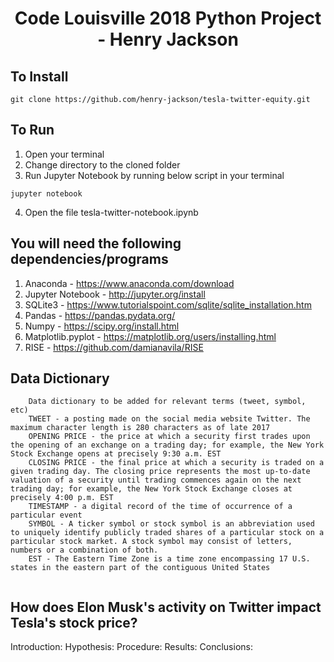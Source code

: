 # <p align="center"> Code Louisville 2018 Python Project - Henry Jackson </p>

## To Install
```
git clone https://github.com/henry-jackson/tesla-twitter-equity.git
```

## To Run
1. Open your terminal
2. Change directory to the cloned folder
3. Run Jupyter Notebook by running below script in your terminal
```
jupyter notebook
```
4. Open the file tesla-twitter-notebook.ipynb

## You will need the following dependencies/programs
1. Anaconda - https://www.anaconda.com/download
2. Jupyter Notebook - http://jupyter.org/install
3. SQLite3 - https://www.tutorialspoint.com/sqlite/sqlite_installation.htm
4. Pandas - https://pandas.pydata.org/
5. Numpy - https://scipy.org/install.html
6. Matplotlib.pyplot - https://matplotlib.org/users/installing.html
7. RISE - https://github.com/damianavila/RISE

## Data Dictionary
```
    Data dictionary to be added for relevant terms (tweet, symbol, etc)
    TWEET - a posting made on the social media website Twitter. The maximum character length is 280 characters as of late 2017
    OPENING PRICE - the price at which a security first trades upon the opening of an exchange on a trading day; for example, the New York Stock Exchange opens at precisely 9:30 a.m. EST
    CLOSING PRICE - the final price at which a security is traded on a given trading day. The closing price represents the most up-to-date valuation of a security until trading commences again on the next trading day; for example, the New York Stock Exchange closes at precisely 4:00 p.m. EST
    TIMESTAMP - a digital record of the time of occurrence of a particular event
    SYMBOL - A ticker symbol or stock symbol is an abbreviation used to uniquely identify publicly traded shares of a particular stock on a particular stock market. A stock symbol may consist of letters, numbers or a combination of both.
    EST - The Eastern Time Zone is a time zone encompassing 17 U.S. states in the eastern part of the contiguous United States
    
```

## How does Elon Musk's activity on Twitter impact Tesla's stock price?

Introduction:
Hypothesis:
Procedure:
Results:
Conclusions:
